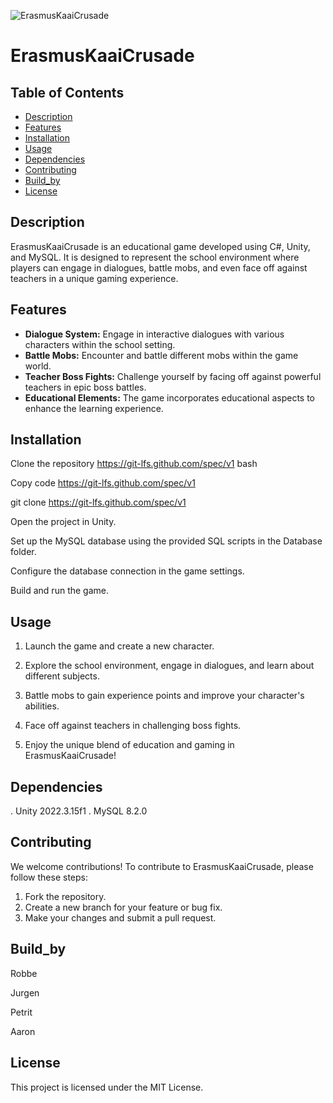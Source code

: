 ![ErasmusKaaiCrusade](https://github.com/ar73r0/ErasmusKaaiCrusader-IX-V2/assets/153285643/ab7f4122-b56c-4666-9fb2-b9bbdffceff9)
# ErasmusKaaiCrusade
## Table of Contents
- [Description](#description)
- [Features](#features)
- [Installation](#installation)
- [Usage](#usage)
- [Dependencies](#dependencies)
- [Contributing](#contributing)
- [Build_by](#Build_by)
- [License](#license)
## Description
ErasmusKaaiCrusade is an educational game developed using C#, Unity, and MySQL. It is designed to represent the school environment where players can engage in dialogues, battle mobs, and even face off against teachers in a unique gaming experience.

## Features
- **Dialogue System:** Engage in interactive dialogues with various characters within the school setting.
- **Battle Mobs:** Encounter and battle different mobs within the game world.
- **Teacher Boss Fights:** Challenge yourself by facing off against powerful teachers in epic boss battles.
- **Educational Elements:** The game incorporates educational aspects to enhance the learning experience.

## Installation
Clone the repository https://git-lfs.github.com/spec/v1 bash
   
Copy code https://git-lfs.github.com/spec/v1

git clone https://git-lfs.github.com/spec/v1

Open the project in Unity.

Set up the MySQL database using the provided SQL scripts in the Database folder.

Configure the database connection in the game settings.

Build and run the game.

## Usage
1. Launch the game and create a new character.

2. Explore the school environment, engage in dialogues, and learn about different subjects.

3. Battle mobs to gain experience points and improve your character's abilities.

4. Face off against teachers in challenging boss fights.

5. Enjoy the unique blend of education and gaming in ErasmusKaaiCrusade!

## Dependencies
. Unity 2022.3.15f1
. MySQL 8.2.0
## Contributing
We welcome contributions! To contribute to ErasmusKaaiCrusade, please follow these steps:

1. Fork the repository.
2. Create a new branch for your feature or bug fix.
3. Make your changes and submit a pull request.

## Build_by
Robbe

Jurgen

Petrit

Aaron

## License
This project is licensed under the MIT License.







